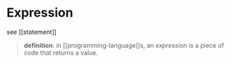 # Expression

see [[statement]]

> **definition**: in [[programming-language]]s, an _expression_ is a piece of code that returns a value.
